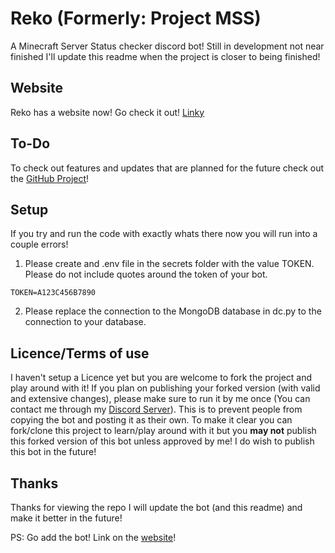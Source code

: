 # Reko (Formerly: Project MSS)
A Minecraft Server Status checker discord bot! Still in development not near finished I'll update this readme when the project is closer to being finished!
## Website
Reko has a website now! Go check it out! [Linky](https://technotalksdev.github.io/Reko/)
## To-Do
To check out features and updates that are planned for the future check out the [GitHub Project](https://github.com/users/TechnoTalksDev/projects/3/views/1)!
## Setup
If you try and run the code with exactly whats there now you will run into a couple errors!
1. Please create and .env file in the secrets folder with the value TOKEN. Please do not include quotes around the token of your bot.
```
TOKEN=A123C456B7890
```
2. Please replace the connection to the MongoDB database in dc.py to the connection to your database.
## Licence/Terms of use
I haven't setup a Licence yet but you are welcome to fork the project and play around with it! If you plan on publishing your forked version (with valid and extensive changes), please make sure to run it by me once (You can contact me through my [Discord Server](https://discord.gg/8vNHAA36fR)). This is to prevent people from copying the bot and posting it as their own. To make it clear you can fork/clone this project to learn/play around with it but you **may not** publish this forked version of this bot unless approved by me!
I do wish to publish this bot in the future!
## Thanks
Thanks for viewing the repo I will update the bot (and this readme) and make it better in the future! 

PS: Go add the bot! Link on the [website](https://technotalksdev.github.io/Reko/)!
